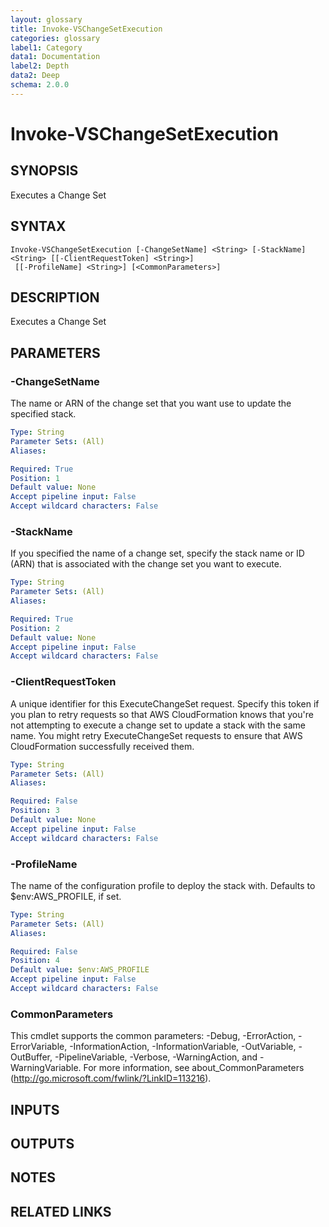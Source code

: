 ```yaml
---
layout: glossary
title: Invoke-VSChangeSetExecution
categories: glossary
label1: Category
data1: Documentation
label2: Depth
data2: Deep
schema: 2.0.0
---
```


# Invoke-VSChangeSetExecution

## SYNOPSIS
Executes a Change Set

## SYNTAX

```
Invoke-VSChangeSetExecution [-ChangeSetName] <String> [-StackName] <String> [[-ClientRequestToken] <String>]
 [[-ProfileName] <String>] [<CommonParameters>]
```

## DESCRIPTION
Executes a Change Set

## PARAMETERS

### -ChangeSetName
The name or ARN of the change set that you want use to update the specified stack.

```yaml
Type: String
Parameter Sets: (All)
Aliases:

Required: True
Position: 1
Default value: None
Accept pipeline input: False
Accept wildcard characters: False
```

### -StackName
If you specified the name of a change set, specify the stack name or ID (ARN) that is associated with the change set you want to execute.

```yaml
Type: String
Parameter Sets: (All)
Aliases:

Required: True
Position: 2
Default value: None
Accept pipeline input: False
Accept wildcard characters: False
```

### -ClientRequestToken
A unique identifier for this ExecuteChangeSet request.
Specify this token if you plan to retry requests so that AWS CloudFormation knows that you're not attempting to execute a change set to update a stack with the same name.
You might retry ExecuteChangeSet requests to ensure that AWS CloudFormation successfully received them.

```yaml
Type: String
Parameter Sets: (All)
Aliases:

Required: False
Position: 3
Default value: None
Accept pipeline input: False
Accept wildcard characters: False
```

### -ProfileName
The name of the configuration profile to deploy the stack with.
Defaults to $env:AWS_PROFILE, if set.

```yaml
Type: String
Parameter Sets: (All)
Aliases:

Required: False
Position: 4
Default value: $env:AWS_PROFILE
Accept pipeline input: False
Accept wildcard characters: False
```

### CommonParameters
This cmdlet supports the common parameters: -Debug, -ErrorAction, -ErrorVariable, -InformationAction, -InformationVariable, -OutVariable, -OutBuffer, -PipelineVariable, -Verbose, -WarningAction, and -WarningVariable.
For more information, see about_CommonParameters (http://go.microsoft.com/fwlink/?LinkID=113216).

## INPUTS

## OUTPUTS

## NOTES

## RELATED LINKS
